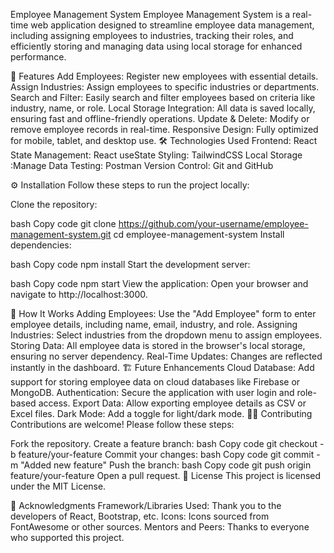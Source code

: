 Employee Management System
Employee Management System is a real-time web application designed to streamline employee data management, including assigning employees to industries, tracking their roles, and efficiently storing and managing data using local storage for enhanced performance.

🚀 Features
Add Employees: Register new employees with essential details.
Assign Industries: Assign employees to specific industries or departments.
Search and Filter: Easily search and filter employees based on criteria like industry, name, or role.
Local Storage Integration: All data is saved locally, ensuring fast and offline-friendly operations.
Update & Delete: Modify or remove employee records in real-time.
Responsive Design: Fully optimized for mobile, tablet, and desktop use.
🛠️ Technologies Used
Frontend: React 
State Management: React useState 
Styling:  TailwindCSS 
Local Storage :Manage Data
Testing: Postman
Version Control: Git and GitHub


⚙️ Installation
Follow these steps to run the project locally:

Clone the repository:

bash
Copy code
git clone https://github.com/your-username/employee-management-system.git
cd employee-management-system
Install dependencies:

bash
Copy code
npm install
Start the development server:

bash
Copy code
npm start
View the application: Open your browser and navigate to http://localhost:3000.

🧪 How It Works
Adding Employees: Use the "Add Employee" form to enter employee details, including name, email, industry, and role.
Assigning Industries: Select industries from the dropdown menu to assign employees.
Storing Data: All employee data is stored in the browser's local storage, ensuring no server dependency.
Real-Time Updates: Changes are reflected instantly in the dashboard.
🏗️ Future Enhancements
Cloud Database: Add support for storing employee data on cloud databases like Firebase or MongoDB.
Authentication: Secure the application with user login and role-based access.
Export Data: Allow exporting employee details as CSV or Excel files.
Dark Mode: Add a toggle for light/dark mode.
🧑‍💻 Contributing
Contributions are welcome! Please follow these steps:

Fork the repository.
Create a feature branch:
bash
Copy code
git checkout -b feature/your-feature
Commit your changes:
bash
Copy code
git commit -m "Added new feature"
Push the branch:
bash
Copy code
git push origin feature/your-feature
Open a pull request.
📜 License
This project is licensed under the MIT License.

🤝 Acknowledgments
Framework/Libraries Used: Thank you to the developers of React, Bootstrap, etc.
Icons: Icons sourced from FontAwesome or other sources.
Mentors and Peers: Thanks to everyone who supported this project.
